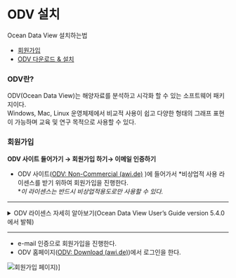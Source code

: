 # ODV 설치

<aside>
Ocean Data View 설치하는법<br>
    
-  [회원가입](ODV%20%E1%84%89%E1%85%B5%E1%84%8C%E1%85%A1%E1%86%A8%E1%84%92%E1%85%A1%E1%84%80%E1%85%B5%201b8f4f59ed3747859de3f5f7e4ba5a6f.md)
-  [ODV 다운로드 & 설치](ODV%20%E1%84%89%E1%85%B5%E1%84%8C%E1%85%A1%E1%86%A8%E1%84%92%E1%85%A1%E1%84%80%E1%85%B5%201b8f4f59ed3747859de3f5f7e4ba5a6f.md)

</aside>



### ODV란?

ODV(Ocean Data View)는 해양자료를 분석하고 시각화 할 수 있는 소프트웨어 패키지이다. <br>
Windows, Mac, Linux 운영체제에서 비교적 사용이 쉽고 다양한 형태의 그래프 표현이 가능하며 교육 및 연구 목적으로 사용할 수 있다.

### **회원가입**

**ODV 사이트 들어가기 → 회원가입 하기→ 이메일 인증하기**

- ODV 사이트([ODV: Non-Commercial (awi.de)](https://odv.awi.de/software/register/non-commercial/) )에 들어가서 *비상업적 사용 라이센스를 받기 위하여  회원가입을 진행한다.  
**이 라이센스는 반드시 비상업적용도로만 사용할 수 있다.* 
---
    
<details>
<summary>ODV 라이센스 자세히 알아보기(Ocean Data View User’s Guide version 5.4.0에서 발췌)</summary> 
<div markdown="1">  <br>
    
License Agreement
By downloading or using this Software, you agree to be bound by the following legal agreement between you and the Alfred-Wegener-Institute for Polar and Marine Research (AWI). If you do not agree to the terms of this Agreement, do not download or use the Software.
1. SCIENTIFIC USE AND TEACHING
    Ocean Data View can be used free of charge for non-commercial, non-military research and teaching purposes. If you use the software for your scientific work, please cite Ocean Data View in your publications as follows: *Schlitzer, Reiner, Ocean Data View, https://odv.awi.de, 2021*.
2. COMMERCIAL USE**
For the use of Ocean Data View or any of its components for commercial applications and products, a special, written software license is needed. Please contact the address below for further information.
3. MILITARY USE
AWI focusses its activities on civil purposes. Licenses for the Ocean Data View Software for military purposes will only be granted after case-by-case assessments of the requests. Please contact the address below for further information.
4. REDISTRIBUTION
Redistribution of the Ocean Data View software on CD-ROM, DVD, or other electronic media or the Internet is not permitted without the prior written consent of the AWI. Please contact the address below for further information.
5. WARRANTY DISCLAIMER
THE ODV SOFTWARE IS PROVIDED "AS IS" WITHOUT WARRANTY OF ANY KIND, EITHER EXPRESSED OR IMPLIED, INCLUDING, BUT NOT LIMITED TO, THE IMPLIED WARRANTIES OF MERCHANTABILITY AND FITNESS FOR A PARTICULAR PURPOSE.  THE ENTIRE RISK AS TO THE QUALITY AND PERFORMANCE OF THE SOFTWARE IS WITH YOU.  SHOULD THE SOFTWARE PROVE DEFECTIVE, YOU ASSUME THE COST OF ALL NECESSARY SERVICING, REPAIR OR CORRECTION.
IN NO EVENT WILL AWI, ITS CONTRIBUTORS OR ANY ODV COPYRIGHT HOLDER BE LIABLE TO YOU FOR DAMAGES, INCLUDING ANY DIRECT, INDIRECT, GENERAL, SPECIAL, EXEMPLARY, INCIDENTAL OR CONSEQUENTIAL DAMAGES HOWEVER CAUSED AND ON ANY THEORY OF LIABILITY ARISING OUT OF THE USE OR INABILITY TO USE THE SOFTWARE (INCLUDING BUT NOT LIMITED TO LOSS OF DATA OR DATA BEING RENDERED INACCURATE OR LOSSES SUSTAINED BY YOU OR THIRD PARTIES, A FAILURE OF THE SOFTWARE TO OPERATE WITH ANY OTHER SOFTWARE OR BUSINESS INTERRUPTION).
Alfred Wegener Institute, Am Handelshafen 12, 27570 Bremerhaven, Germany,
E-Mail: odv_license at awi.de
보다 자세한 내용은 ODV 홈페이지([ODV: Documentation (awi.de)](https://odv.awi.de/documentation/)) 의 User’s Guide 문서를 참고하십시오.
    
    </div>
    </details>
    
    ---
 
 
- e-mail 인증으로 회원가입을 진행한다.<br> 
- ODV 홈페이지([ODV: Download (awi.de)](https://odv.awi.de/software/download/))에서 로그인을 한다. 

![회원가입 페이지](https://odv.awi.de/software/register/non-commercial/))]


